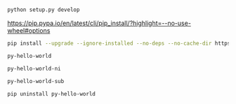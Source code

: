 # 

```bash
python setup.py develop
```

https://pip.pypa.io/en/latest/cli/pip_install/?highlight=--no-use-wheel#options
```bash
pip install --upgrade --ignore-installed --no-deps --no-cache-dir https://github.com/AlttiRi/py-hello-world/archive/master.tar.gz
```


```bash
py-hello-world
```
```bash
py-hello-world-ni
```
```bash
py-hello-world-sub
```



```bash
pip uninstall py-hello-world
```
